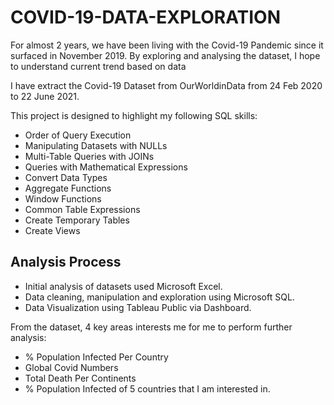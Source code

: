 # COVID-19-DATA-EXPLORATION

For almost 2 years, we have been living with the Covid-19 Pandemic since it surfaced in November 2019. By exploring and analysing the dataset, I hope to understand current trend based on data

I have extract the Covid-19 Dataset from OurWorldinData from 24 Feb 2020 to 22 June 2021.

This project is designed to highlight my following SQL skills:

* Order of Query Execution
* Manipulating Datasets with NULLs
* Multi-Table Queries with JOINs
* Queries with Mathematical Expressions
* Convert Data Types
* Aggregate Functions
* Window Functions
* Common Table Expressions
* Create Temporary Tables
* Create Views

## Analysis Process
* Initial analysis of datasets used Microsoft Excel.
* Data cleaning, manipulation and exploration using Microsoft SQL.
* Data Visualization using Tableau Public via Dashboard.

From the dataset, 4 key areas interests me for me to perform further analysis:

* % Population Infected Per Country
* Global Covid Numbers
* Total Death Per Continents
* % Population Infected of 5 countries that I am interested in.
